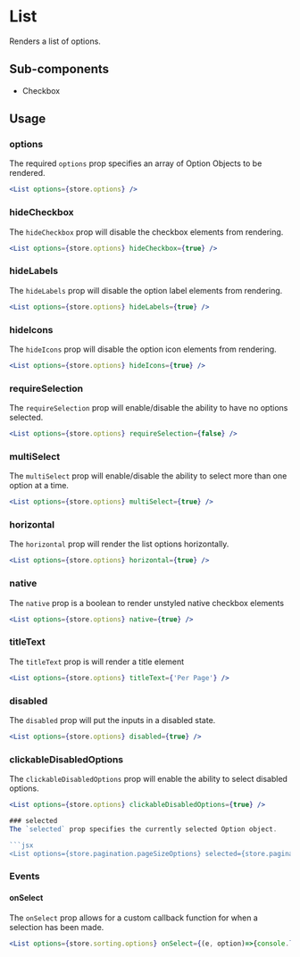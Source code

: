 # List

Renders a list of options.

## Sub-components
- Checkbox

## Usage

### options
The required `options` prop specifies an array of Option Objects to be rendered.

```jsx
<List options={store.options} />
```

### hideCheckbox
The `hideCheckbox` prop will disable the checkbox elements from rendering.

```jsx
<List options={store.options} hideCheckbox={true} />
```

### hideLabels
The `hideLabels` prop will disable the option label elements from rendering.

```jsx
<List options={store.options} hideLabels={true} />
```

### hideIcons
The `hideIcons` prop will disable the option icon elements from rendering.

```jsx
<List options={store.options} hideIcons={true} />
```

### requireSelection
The `requireSelection` prop will enable/disable the ability to have no options selected.

```jsx
<List options={store.options} requireSelection={false} />
```

### multiSelect
The `multiSelect` prop will enable/disable the ability to select more than one option at a time.

```jsx
<List options={store.options} multiSelect={true} />
```

### horizontal
The `horizontal` prop will render the list options horizontally.

```jsx
<List options={store.options} horizontal={true} />
```

### native
The `native` prop is a boolean to render unstyled native checkbox elements

```jsx
<List options={store.options} native={true} />
```

### titleText
The `titleText` prop is will render a title element

```jsx
<List options={store.options} titleText={'Per Page'} />
```

### disabled
The `disabled` prop will put the inputs in a disabled state.

```jsx
<List options={store.options} disabled={true} />
```

### clickableDisabledOptions
The `clickableDisabledOptions` prop will enable the ability to select disabled options.

```jsx
<List options={store.options} clickableDisabledOptions={true} />

### selected
The `selected` prop specifies the currently selected Option object. 

```jsx
<List options={store.pagination.pageSizeOptions} selected={store.pagination.pageSize} />
```

### Events

#### onSelect
The `onSelect` prop allows for a custom callback function for when a selection has been made.

```jsx
<List options={store.sorting.options} onSelect={(e, option)=>{console.log(e, option)}} />
```